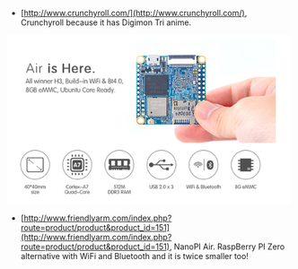 * [http://www.crunchyroll.com/](http://www.crunchyroll.com/), Crunchyroll because it has Digimon Tri anime.

![./nano-pi-neo-air.png](./nano-pi-neo-air.png)

* [http://www.friendlyarm.com/index.php?route=product/product&product_id=151](http://www.friendlyarm.com/index.php?route=product/product&product_id=151), NanoPI Air. RaspBerry PI Zero alternative with WiFi and Bluetooth and it is twice smaller too!